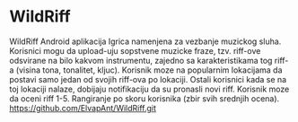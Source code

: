 # WildRiff
WildRiff Android aplikacija 
Igrica namenjena za vezbanje muzickog sluha. 
Korisnici mogu da upload-uju sopstvene muzicke fraze, tzv. riff-ove odsvirane na bilo kakvom instrumentu, zajedno sa karakteristikama tog riff-a (visina tona, tonalitet, kljuc). 
Korisnik moze na popularnim lokacijama da postavi samo jedan od svojih riff-ova po lokaciji. 
Ostali korisnici kada se na toj lokaciji nalaze, dobijaju notifikaciju da su pronasli novi riff. 
Korisnik moze da oceni riff 1-5. Rangiranje po skoru korisnika (zbir svih srednjih ocena). https://github.com/ElvapAnt/WildRiff.git
